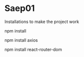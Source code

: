 # Saep01
 
Installations to make the project work 

npm install

npm install axios

npm install react-router-dom
